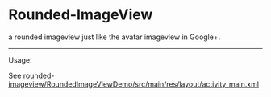 Rounded-ImageView
=================

a rounded imageview just like the avatar imageview in Google+.


-----------------
Usage:

See [rounded-imageview/RoundedImageViewDemo/src/main/res/layout/activity_main.xml](https://github.com/tyk5555/rounded-imageview/blob/master/RoundedImageViewDemo/src/main/res/layout/activity_main.xml)<br />